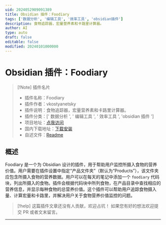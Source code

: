 ```yaml
---
uid: 2024052909091389
title: Obsidian 插件：Foodiary
tags: ['数据分析', '编辑工具', '效率工具', 'obsidian插件']
description: 食物追踪器，宏量营养素和卡路里计算器。
author: AI
type: auto
draft: false
editable: false
modified: 20240101000000
---
```


# Obsidian 插件：Foodiary

> [!Note] 插件名片
> - 插件名称：Foodiary
> - 插件作者：vkostyanetsky
> - 插件说明：食物追踪器，宏量营养素和卡路里计算器。
> - 插件分类：[' 数据分析 ', ' 编辑工具 ', ' 效率工具 ', 'obsidian 插件 ']
> - 项目地址：[点我访问](https://github.com/vkostyanetsky/ObsidianFoodiary)
> - 国内下载地址：[下载安装](https://pkmer.cn/products/plugin/pluginMarket/?foodiary)
> - 自述文件：[Readme](https://ghproxy.net/https://raw.githubusercontent.com/vkostyanetsky/ObsidianFoodiary/main/README.md)

## 概述

Foodiary 是一个为 Obsidian 设计的插件，用于帮助用户监控所摄入食物的营养价值。用户需要在插件设置中指定“产品文件夹”（默认为“Products”），该文件夹应包含所摄入食物的营养数据。用户可以在每天的笔记中添加一个 `foodiary` 代码块，列出所摄入的食物。插件会根据代码块中所列食物，在产品目录中查找相应的营养信息，并显示每种食物的总营养价值。这个插件可以帮助用户追踪食物摄入量、计算宏量和卡路里，并解决用户关于食物营养价值监控的问题。

> [!help]
> 这篇插件文章还没有人贡献，欢迎占坑！
> 如果您有好的想法欢迎提交 PR 或者文末留言。

---



